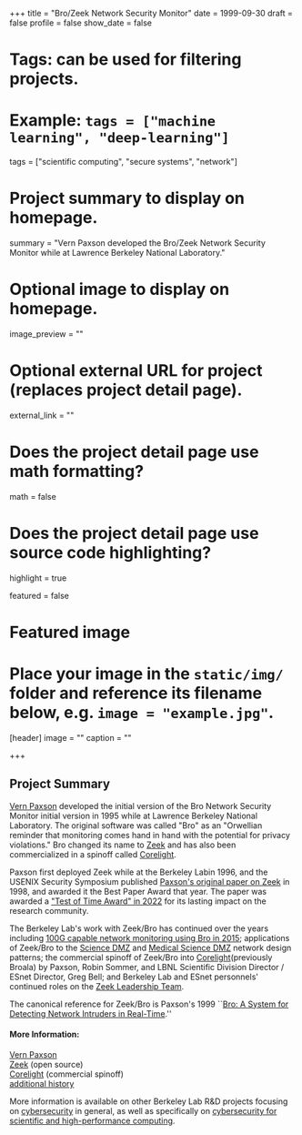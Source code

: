 +++
title = "Bro/Zeek Network Security Monitor"
date = 1999-09-30
draft = false
profile = false
show_date = false

# Tags: can be used for filtering projects.
# Example: `tags = ["machine learning", "deep-learning"]`
tags = ["scientific computing", "secure systems", "network"]

# Project summary to display on homepage.
summary = "Vern Paxson developed the Bro/Zeek Network Security Monitor while at Lawrence Berkeley National Laboratory."

# Optional image to display on homepage.
image_preview = ""

# Optional external URL for project (replaces project detail page).
external_link = ""

# Does the project detail page use math formatting?
math = false

# Does the project detail page use source code highlighting?
highlight = true

featured = false

# Featured image
# Place your image in the `static/img/` folder and reference its filename below, e.g. `image = "example.jpg"`.
[header]
image = ""
caption = ""

+++


## Project Summary

[Vern Paxson](http://www.icir.org/vern/) developed the initial version of the Bro Network Security Monitor initial version in 1995 while at Lawrence Berkeley National Laboratory. The original software was called "Bro" as an "Orwellian reminder that monitoring comes hand in hand with the potential for privacy violations."  Bro changed its name to [Zeek](https://zeek.org) and has also been commercialized in a spinoff called [Corelight](http://www.icir.org/vern/).

Paxson first deployed Zeek while at the Berkeley Labin 1996, and the USENIX Security Symposium published [Paxson's original paper on Zeek](https://www.usenix.org/conference/7th-usenix-security-symposium/bro-system-detecting-network-intruders-real-time) in 1998, and awarded it the Best Paper Award that year.  The paper was awarded a ["Test of Time Award" in 2022](https://www.usenix.org/conference/7th-usenix-security-symposium/bro-system-detecting-network-intruders-real-time) for its lasting impact on the research community.

The Berkeley Lab's work with Zeek/Bro has continued over the years including [100G capable network monitoring using Bro in 2015](https://commons.lbl.gov/display/cpp/100G+Intrusion+Detection); applications of Zeek/Bro to the [Science DMZ](https://fasterdata.es.net/science-dmz/) and [Medical Science DMZ](https://secpriv.lbl.gov/project/medical-science-dmz/) network design patterns; the commercial spinoff of Zeek/Bro into [Corelight](https://corelight.com/)(previously Broala) by Paxson, Robin Sommer, and LBNL Scientific Division Director / ESnet Director, Greg Bell; and Berkeley Lab and ESnet personnels' continued roles on the [Zeek Leadership Team](https://zeek.org/leadership-team/).

The canonical reference for Zeek/Bro is Paxson's 1999 ``[Bro: A System for Detecting Network Intruders in Real-Time](http://www.icir.org/vern/papers/bro-CN99.pdf).''


#### More Information:

[Vern Paxson](http://www.icir.org/vern/) \
[Zeek](https://zeek.org) (open source) \
[Corelight](http://www.icir.org/vern/) (commercial spinoff) \
[additional history](https://docs.zeek.org/en/master/about.html#history)



More information is available on other Berkeley Lab R&D projects focusing on [cybersecurity](/projects/) in general, as well as specifically on [cybersecurity for scientific and high-performance computing](/research/scientific-computing/).
